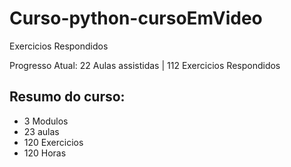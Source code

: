 # Curso-python-cursoEmVideo
Exercicios Respondidos

Progresso Atual: 22 Aulas assistidas | 112 Exercicios Respondidos

## Resumo do curso:

- 3 Modulos
- 23 aulas
- 120 Exercicios
- 120 Horas
